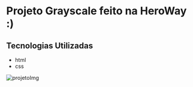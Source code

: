 # Projeto Grayscale feito na HeroWay :)

## Tecnologias Utilizadas

- html
- css

![projetoImg](https://ik.imagekit.io/RafaelSekiya/Layout_R8KzWpp9w.png)